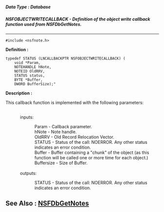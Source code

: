 ##### Data Type : Database
##### NSFOBJECTWRITECALLBACK - Definition of the object write callback function used from NSFDbGetNotes.
---
```
#include <nsfnote.h>
```

**Definition :**
```
typedef STATUS (LNCALLBACKPTR NSFOBJECTWRITECALLBACK) (
	void *Param, 
	NOTEHANDLE hNote, 
	NOTEID OldRRV, 
	STATUS status, 
	BYTE *Buffer, 
	DWORD BufferSize);"
```

**Description :**

This callback function is implemented with the following parameters:  
<ul>
<ul><br>
inputs:
<ul>
<ul>Param - Callback parameter.<br>
hNote - Note handle.<br>
OldRRV - Old  Record Relocation Vector. <br>
STATUS - Status of the call: NOERROR. Any other status indicates an error condition.<br>
Buffer - Buffer containing a &quot;chunk&quot; of the object (as this function will be called one or more time for each object.)<br>
Buffersize - Size of Buffer.</ul>
</ul>
<br>
outputs:	
<ul>
<ul>STATUS - Status of the call: NOERROR. Any other status indicates an error condition.</ul>
</ul>
</ul>
</ul>



**See Also :**
[NSFDbGetNotes](/domino-c-api-docs/reference/Func/NSFDbGetNotes)
---
